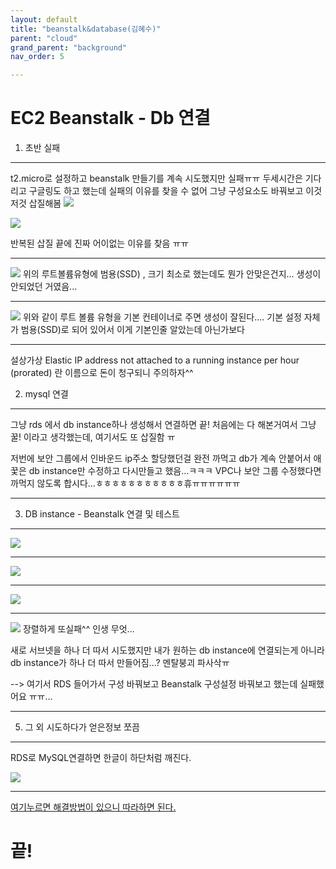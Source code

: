 ```yaml
---
layout: default
title: "beanstalk&database(김혜수)"
parent: "cloud"
grand_parent: "background"
nav_order: 5

---
```


EC2 Beanstalk - Db 연결
===================

1. 초반 실패
-------------
 t2.micro로 설정하고 beanstalk 만들기를 계속 시도했지만 실패ㅠㅠ
두세시간은 기다리고 구글링도 하고 했는데 실패의 이유를 찾을 수 없어 그냥 구성요소도 바꿔보고 이것저것 삽질해봄
![](https://ifh.cc/g/YC8cT.png)

![](https://i.imgur.com/LZqGVuK.jpg)

반복된 삽질 끝에 진짜 어이없는 이유를 찾음 ㅠㅠ

----------
![](https://i.imgur.com/bEPoUQr.jpg)
위의 루트볼륨유형에 범용(SSD) , 크기 최소로 했는데도 뭔가 안맞은건지... 생성이 안되었던 거였음...

----------
![](https://i.imgur.com/B63XxtI.jpg)
위와 같이 루트 볼륨 유형을 기본 컨테이너로 주면 생성이 잘된다....
기본 설정 자체가 범용(SSD)로 되어 있어서 이게 기본인줄 알았는데 아닌가보다


----------
설상가상
Elastic IP address not attached to a running instance per hour (prorated)
란 이름으로 돈이 청구되니 주의하자^^


2. mysql 연결
-------------

그냥 rds 에서 db instance하나 생성해서 연결하면 끝!
처음에는 다 해본거여서 그냥 꿀! 이라고 생각했는데,
여기서도 또 삽질함 ㅠ

저번에 보안 그룹에서 인바운드 ip주소 할당했던걸 완전 까먹고
db가 계속 안붙어서
애꿏은 db instance만 수정하고 다시만들고 했음...ㅋㅋㅋ
VPC나 보안 그룹 수정했다면 까먹지 않도록 합시다...ㅎㅎㅎㅎㅎㅎㅎㅎㅎㅎㅎ휴ㅠㅠㅠㅠㅠㅠ

----------------


3. DB instance - Beanstalk 연결 및 테스트
-------------
![](https://i.imgur.com/R64dfzE.jpg)

---
![](https://i.imgur.com/KyM0Aag.jpg)

---
![](https://i.imgur.com/N8p1eaa.jpg)

---
![](https://i.imgur.com/pNWNFTK.jpg)
 장렬하게 또실패^^
 인생 무엇...

 새로 서브넷을 하나 더 따서 시도했지만
 내가 원하는 db instance에 연결되는게 아니라 db instance가 하나 더 따서 만들어짐...?
 멘탈붕괴 파사삭ㅠ

--> 여기서 RDS 들어가서 구성 바꿔보고
Beanstalk 구성설정 바꿔보고 했는데 실패했어요 ㅠㅠ...

---


5. 그 외 시도하다가 얻은정보 쪼끔
-------------
RDS로 MySQL연결하면 한글이 하단처럼 깨진다.


![](https://i.imgur.com/PYOYJMV.jpg)

---

[<i class="icon-file"></i>여기누르면 해결방법이 있으니 따라하면 된다.][1]


끝!
===









  [1]: https://winterandsnow.tistory.com/12